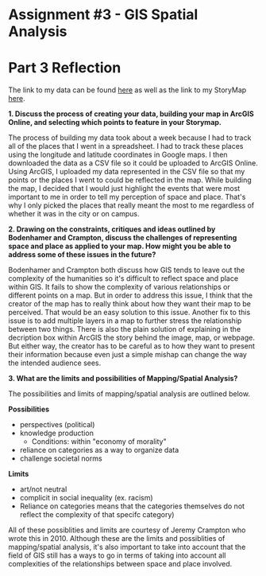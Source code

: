 # Assignment #3 - GIS Spatial Analysis

# Part 3 Reflection

The link to my data can be found [here](https://docs.google.com/spreadsheets/d/1Ox1uN7AMU5BsM0dt9xV7zdyTBjXOAs18RLhNuGXbaLk/edit#gid=0) as 
well as the link to my StoryMap [here](http://arcg.is/1j9aLv).

**1. Discuss the process of creating your data, building your map in ArcGIS Online, and selecting which points to feature in your 
Storymap.**

The process of building my data took about a week because I had to track all of the places that I went in a spreadsheet. I had to track 
these places using the longitude and latitude coordinates in Google maps. I then downloaded the data as a CSV file so it could be 
uploaded to ArcGIS Online. Using ArcGIS, I uploaded my data represented in the CSV file so that my points or the places I went to could 
be reflected in the map. While building the map, I decided that I would just highlight the events that were most important to me in 
order to tell my perception of space and place. That's why I only picked the places that really meant the most to me regardless of 
whether it was in the city or on campus. 

**2. Drawing on the constraints, critiques and ideas outlined by Bodenhamer and Crampton, discuss the challenges of representing space 
and place as applied to your map. How might you be able to address some of these issues in the future?**

Bodenhamer and Crampton both discuss how GIS tends to leave out the complexity of the humanities so it's difficult to reflect space and 
place within GIS. It fails to show the complexity of various relationships or different points on a map. But in order to address this 
issue, I think that the creator of the map has to really think about how they want their map to be perceived. That would be an easy 
solution to this issue. Another fix to this issue is to add multiple layers in a map to further stress the relationship between two 
things. There is also the plain solution of explaining in the decription box within ArcGIS the story behind the image, map, or webpage. 
But either way, the creator has to be careful as to how they want to present their information because even just a simple mishap can 
change the way the intended audience sees. 

**3. What are the limits and possibilities of Mapping/Spatial Analysis?**

The possibilities and limits of mapping/spatial analysis are outlined below. 

**Possibilities**
* perspectives (political)
* knowledge production
  - Conditions: within "economy of morality"
* reliance on categories as a way to organize data
* challenge societal norms

**Limits**
* art/not neutral
* complicit in social inequality (ex. racism)
* Reliance on categories means that the categories themselves do not reflect the complexity of that specifc category)

All of these possiblities and limits are courtesy of Jeremy Crampton who wrote this in 2010. Although these are the limits and possiblities of mapping/spatial analysis, it's also important to take into account that the field of GIS still has a ways to go in terms of taking into account all complexities of the relationships between space and place involved. 

